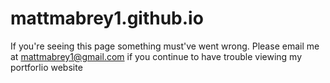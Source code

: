 # mattmabrey1.github.io
If you're seeing this page something must've went wrong. 
Please email me at mattmabrey1@gmail.com if you continue to have trouble viewing my portforlio website
